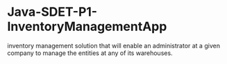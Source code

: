 # Java-SDET-P1-InventoryManagementApp
 inventory management solution that will enable an administrator at a given company to manage the entities at any of its warehouses.
